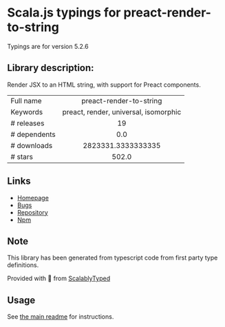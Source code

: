 
# Scala.js typings for preact-render-to-string

Typings are for version 5.2.6

## Library description:
Render JSX to an HTML string, with support for Preact components.

|                    |                 |
| ------------------ | :-------------: |
| Full name          | preact-render-to-string |
| Keywords           | preact, render, universal, isomorphic |
| # releases         | 19 |
| # dependents       | 0.0 |
| # downloads        | 2823331.3333333335 |
| # stars            | 502.0 |

## Links
- [Homepage](https://github.com/developit/preact-render-to-string)
- [Bugs](https://github.com/developit/preact-render-to-string/issues)
- [Repository](https://github.com/developit/preact-render-to-string)
- [Npm](https://www.npmjs.com/package/preact-render-to-string)
    


## Note
This library has been generated from typescript code from first party type definitions.

Provided with :purple_heart: from [ScalablyTyped](https://github.com/oyvindberg/ScalablyTyped)

## Usage
See [the main readme](../../readme.md) for instructions.


